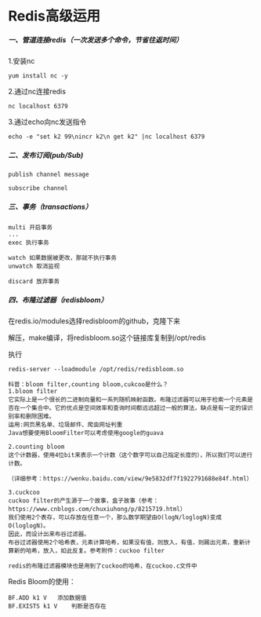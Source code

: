 # Redis高级运用

##### 一、管道连接redis（一次发送多个命令，节省往返时间）

1.安装nc

```
yum install nc -y
```

2.通过nc连接redis

```
nc localhost 6379
```

3.通过echo向nc发送指令

```
echo -e "set k2 99\nincr k2\n get k2" |nc localhost 6379
```

##### 二、发布订阅(pub/Sub)

```
publish channel message
```

```
subscribe channel
```

##### 三、事务（transactions）

```
multi 开启事务
...
exec 执行事务
```

```
watch 如果数据被更改，那就不执行事务
unwatch 取消监视
```

```
discard 放弃事务
```

##### 四、布隆过滤器（redisbloom）

在redis.io/modules选择redisbloom的github，克隆下来

解压，make编译，将redisbloom.so这个链接库复制到/opt/redis

执行

```
redis-server --loadmodule /opt/redis/redisbloom.so 
```



```
科普：bloom filter,counting bloom,cukcoo是什么？
1.bloom filter
它实际上是一个很长的二进制向量和一系列随机映射函数。布隆过滤器可以用于检索一个元素是否在一个集合中。它的优点是空间效率和查询时间都远远超过一般的算法，缺点是有一定的误识别率和删除困难。
运用:网页黑名单、垃圾邮件、爬虫网址判重
Java想要使用BloomFilter可以考虑使用google的guava

2.counting bloom
这个计数器，使用4位bit来表示一个计数（这个数字可以自己指定长度的），所以我们可以进行计数。

（详细参考：https://wenku.baidu.com/view/9e5832df7f1922791688e84f.html）

3.cuckcoo
cuckoo filter的产生源于一个故事，盒子故事（参考：https://www.cnblogs.com/chuxiuhong/p/8215719.html）
我们使用2个表存，可以存放在任意一个，那么数学期望由O(logN/loglogN)变成O(loglogN)。
因此，而设计出来布谷过滤器。
布谷过滤器使用2个哈希表，元素计算哈希，如果没有值，则放入，有值，则踢出元素，重新计算新的哈希，放入，如此反复。参考附件：cuckoo filter

redis的布隆过滤器模块也是用到了cuckoo的哈希，在cuckoo.c文件中

```



Redis Bloom的使用：

```
BF.ADD k1 V   添加数据值
BF.EXISTS k1 V    判断是否存在
```














